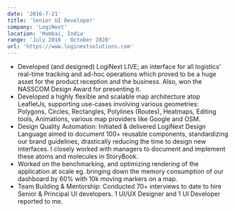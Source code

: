 ```yaml
---
date: '2016-7-21'
title: 'Senior UI Developer'
company: 'LogiNext'
location: 'Mumbai, India'
range: 'July 2016 - October 2020'
url: 'https://www.loginextsolutions.com'
---
```


- Developed (and designed) LogiNext LIVE; an interface for all logistics' real-time tracking and ad-hoc operations which proved to be a huge asset for the product reception and the business. Also, won the NASSCOM Design Award for presenting it.
- Developed a highly flexible and scalable map architecture atop LeafletJs, supporting use-cases involving various geometries: Polygons, Circles, Rectangles, Polylines (Routes), Heatmaps, Editing tools, Animations, various map providers like Google and OSM.
- Design Quality Automation: Initiated & delivered LogiNext Design Language aimed to document 100+ reusable components, standardizing our brand guidelines, drastically reducing the time to design new interfaces. I closely worked with managers to document and implement these atoms and molecules in StoryBook.
- Worked on the benchmarking, and optimizing rendering of the application at scale eg. bringing down the memory consumption of our dashboard by 60% with 10k moving markers on a map.
- Team Building & Mentorship: Conducted 70+ interviews to date to hire Senior & Principal UI developers. 1 UI/UX Designer and 1 UI Developer reported to me.
